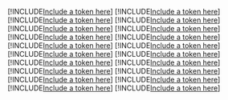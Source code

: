[!INCLUDE[Include a token here](refs1534252186511/r1.md)]
[!INCLUDE[Include a token here](refs1534252186511/r2.md)]
[!INCLUDE[Include a token here](refs1534252186511/r3.md)]
[!INCLUDE[Include a token here](refs1534252186511/r4.md)]
[!INCLUDE[Include a token here](refs1534252186511/r5.md)]
[!INCLUDE[Include a token here](refs1534252186511/r6.md)]
[!INCLUDE[Include a token here](refs1534252186511/r7.md)]
[!INCLUDE[Include a token here](refs1534252186511/r8.md)]
[!INCLUDE[Include a token here](refs1534252186511/r9.md)]
[!INCLUDE[Include a token here](refs1534252186511/r10.md)]
[!INCLUDE[Include a token here](refs1534252186511/r11.md)]
[!INCLUDE[Include a token here](refs1534252186511/r12.md)]
[!INCLUDE[Include a token here](refs1534252186511/r13.md)]
[!INCLUDE[Include a token here](refs1534252186511/r14.md)]
[!INCLUDE[Include a token here](refs1534252186511/r15.md)]
[!INCLUDE[Include a token here](refs1534252186511/r16.md)]
[!INCLUDE[Include a token here](refs1534252186511/r17.md)]
[!INCLUDE[Include a token here](refs1534252186511/r18.md)]
[!INCLUDE[Include a token here](refs1534252186511/r19.md)]
[!INCLUDE[Include a token here](refs1534252186511/r20.md)]